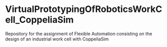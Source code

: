# VirtualPrototypingOfRoboticsWorkCell_CoppeliaSim
 Repository for the assignment of Flexible Automation consisting on the design of an industrial work cell with CoppeliaSim
